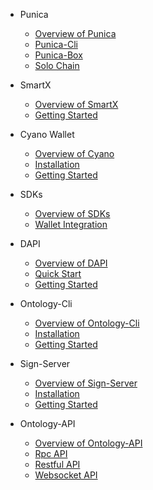 - Punica
  - [Overview of Punica](docs-kr/Punica/punica.md)
  - [Punica-Cli](docs-kr/Punica/punica-cli.md)
  - [Punica-Box](docs-kr/Punica/punica-box.md)
  - [Solo Chain](docs-kr/Punica/solo-chain.md)

- SmartX
  - [Overview of SmartX](docs-kr/SmartX/overview.md)
  - [Getting Started](docs-kr/SmartX/getting-started.md)

- Cyano Wallet
  - [Overview of Cyano](docs-kr/Cyano/overview.md)
  - [Installation](docs-kr/Cyano/installation.md)
  - [Getting Started](docs-kr/Cyano/getting-started.md)

- SDKs
  - [Overview of SDKs](docs-kr/SDKs/SDKs.md)
  - [Wallet Integration](docs-kr/SDKs/wallet-intergration.md)

- DAPI
  - [Overview of DAPI](docs-kr/dApi/overview.md)
  - [Quick Start](docs-kr/dApi/quickstart.md)
  - [Getting Started](docs-kr/dApi/getting-started.md)

- Ontology-Cli
  - [Overview of Ontology-Cli](docs-kr/OntologyCli/overview.md)
  - [Installation](docs-kr/OntologyCli/installation.md)
  - [Getting Started](docs-kr/OntologyCli/getting-started.md)

- Sign-Server
  - [Overview of Sign-Server](docs-kr/SignServer/overview.md)
  - [Installation](docs-kr/SignServer/installation.md)
  - [Getting Started](docs-kr/SignServer/getting-started.md)

- Ontology-API
  - [Overview of Ontology-API](docs-kr/API/overview.md)
  - [Rpc API](docs-kr/API/rpc_api.md)
  - [Restful API](docs-kr/API/restful_api.md)
  - [Websocket API](docs-kr/API/websocket_api.md)
